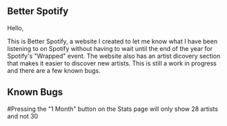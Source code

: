 Better Spotify
--------------------------------------

Hello,

This is Better Spotify, a website I created to let me know what I have been
listening to on Spotify without having to wait until the end of the year 
for Spotify's "Wrapped" event. The website also has an artist dicovery
section that makes it easier to discover new artists. This is still a 
work in progress and there are a few known bugs.

**Known Bugs**
--------------------------------------

  #Pressing the "1 Month" button on the Stats page will only show 28 artists and not 30
